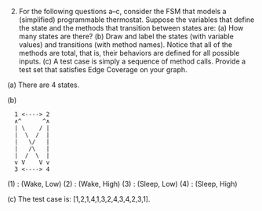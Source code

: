 2. For the following questions a–c, consider the FSM that models a
(simplified) programmable thermostat. Suppose the variables that
define the state and the methods that transition between states are:
(a) How many states are there?
(b) Draw and label the states (with variable values) and transitions
(with method names). Notice that all of the methods are total,
that is, their behaviors are defined for all possible inputs.
(c) A test case is simply a sequence of method calls. Provide a test
set that satisfies Edge Coverage on your graph.

(a)
There are 4 states.

(b)
 
      1 <----> 2
      ∧^      ^∧
      | \    / |
      |  \  /  |
      |   \/   |
      |   /\   |
      |  /  \  |
      v V    V v
      3 <----> 4
 
(1) : (Wake, Low)
(2) : (Wake, High)
(3) : (Sleep, Low)
(4) : (Sleep, High)

(c)
The test case is: [1,2,1,4,1,3,2,4,3,4,2,3,1].

